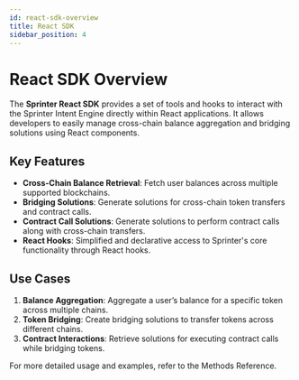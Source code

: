 ```yaml
---
id: react-sdk-overview
title: React SDK
sidebar_position: 4
---
```


# React SDK Overview

The **Sprinter React SDK** provides a set of tools and hooks to interact with the Sprinter Intent Engine directly within React applications. It allows developers to easily manage cross-chain balance aggregation and bridging solutions using React components.

## Key Features

- **Cross-Chain Balance Retrieval**: Fetch user balances across multiple supported blockchains.
- **Bridging Solutions**: Generate solutions for cross-chain token transfers and contract calls.
- **Contract Call Solutions**: Generate solutions to perform contract calls along with cross-chain transfers.
- **React Hooks**: Simplified and declarative access to Sprinter's core functionality through React hooks.

## Use Cases

1. **Balance Aggregation**: Aggregate a user’s balance for a specific token across multiple chains.
2. **Token Bridging**: Create bridging solutions to transfer tokens across different chains.
3. **Contract Interactions**: Retrieve solutions for executing contract calls while bridging tokens.

For more detailed usage and examples, refer to the Methods Reference.
